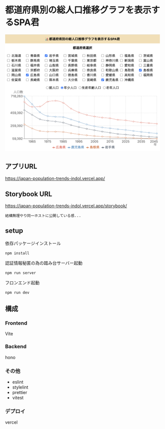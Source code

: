 # 都道府県別の総人口推移グラフを表示するSPA君

<img src="docs/app_image.png">

## アプリURL

https://japan-population-trends-indol.vercel.app/

## Storybook URL

https://japan-population-trends-indol.vercel.app/storybook/

`結構無理やり同一ホストに公開している感...`

## setup

依存パッケージインストール

```
npm install
```

認証情報秘匿の為の踏み台サーバー起動

```
npm run server
```

フロンエンド起動

```
npm run dev
```

## 構成

### Frontend

Vite

### Backend

hono

### その他

- eslint
- stylelint
- prettier
- vitest

### デプロイ

vercel

